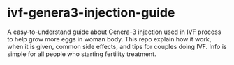 # ivf-genera3-injection-guide
A easy-to-understand guide about Genera-3 injection used in IVF process to help grow more eggs in woman body. This repo explain how it work, when it is given, common side effects, and tips for couples doing IVF. Info is simple for all people who starting fertility treatment.
